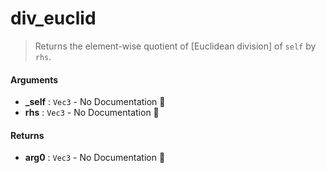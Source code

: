# div\_euclid

>  Returns the element-wise quotient of [Euclidean division] of `self` by `rhs`.

#### Arguments

- **\_self** : `Vec3` \- No Documentation 🚧
- **rhs** : `Vec3` \- No Documentation 🚧

#### Returns

- **arg0** : `Vec3` \- No Documentation 🚧